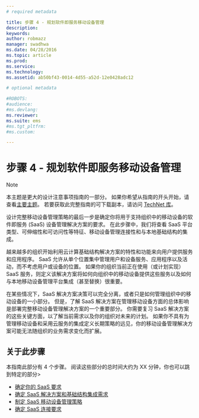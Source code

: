 ```yaml
---
# required metadata

title: 步骤 4 - 规划软件即服务移动设备管理
description:
keywords:
author: robmazz
manager: swadhwa
ms.date: 04/28/2016
ms.topic: article
ms.prod:
ms.service:
ms.technology:
ms.assetid: ab50bf43-0014-4d55-a52d-12e0428adc12

# optional metadata

#ROBOTS:
#audience:
#ms.devlang:
ms.reviewer: 
ms.suite: ems
#ms.tgt_pltfrm:
#ms.custom:

---
```


# 步骤 4 - 规划软件即服务移动设备管理

>[!NOTE]
>本主题是更大的设计注意事项指南的一部分。 如果你希望从指南的开头开始，请查看[主要主题](mdm-design-considerations-guide.md)。 若要获取此完整指南的可下载副本，请访问 [TechNet 库](https://gallery.technet.microsoft.com/Mobile-Device-Management-7d401582)。

设计完整移动设备管理策略的最后一步是确定你将用于支持组织中的移动设备的软件即服务 (SaaS) 设备管理解决方案的要求。 在此步骤中，我们将查看 SaaS 平台类型、可伸缩性和可访问性等特征、移动设备管理连接性和与本地基础结构的集成。

越来越多的组织开始利用云计算基础结构解决方案的特性和功能来向用户提供服务和应用程序。 SaaS 允许从单个位置集中管理用户和设备服务、应用程序以及活动，而不考虑用户或设备的位置。 如果你的组织当前正在使用（或计划实现）SaaS 服务，则定义该解决方案将如何向组织中的移动设备提供这些服务以及如何与本地移动设备管理平台集成（甚至替换）很重要。 

在某些情况下，SaaS 解决方案决策可以完全分离，或者只是如何管理组织中的移动设备的一小部分。 但是，了解 SaaS 解决方案在管理移动设备方面的总体影响是部署完整移动设备管理解决方案的一个重要部分。 </para><para>你需要复习 SaaS 解决方案的这些关键方面，以了解当前需求以及你的组织对未来的计划。 如果你不具有为管理移动设备和采用云服务的集成定义长期策略的远见，你的移动设备管理解决方案可能无法随组织的业务需求变化而扩展。

## 关于此步骤

本指南此部分有 4 个步骤。 阅读这些部分的总时间大约为 XX 分钟，你也可以跳到特定的部分>

- [确定你的 SaaS 要求](mdm-identify-saas-requirements.md)
- [确定 SaaS 解决方案和基础结构集成需求](mdm-identify-saas-solution-infrastructure-integration-needs.md)
- [制定 SaaS 移动设备管理策略](mdm-develop-saas-mdm-strategy.md)
- [确定 SaaS 连接要求](mdm-identify-saas-connectivity-requirements.md)

<!--HONumber=Apr16_HO2-->


